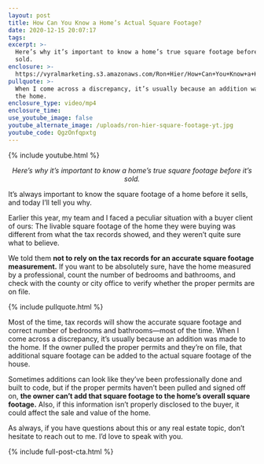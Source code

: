 ```yaml
---
layout: post
title: How Can You Know a Home’s Actual Square Footage?
date: 2020-12-15 20:07:17
tags:
excerpt: >-
  Here’s why it’s important to know a home’s true square footage before it’s
  sold.
enclosure: >-
  https://vyralmarketing.s3.amazonaws.com/Ron+Hier/How+Can+You+Know+a+Home%E2%80%99s+Actual+Square+Footage_.mp4
pullquote: >-
  When I come across a discrepancy, it’s usually because an addition was made to
  the home.
enclosure_type: video/mp4
enclosure_time:
use_youtube_image: false
youtube_alternate_image: /uploads/ron-hier-square-footage-yt.jpg
youtube_code: QgzOnfqpxtg
---
```


{% include youtube.html %}

<p style="text-align: center;"><em>Here’s why it’s important to know a home’s true square footage before it’s sold.</em></p>

It’s always important to know the square footage of a home before it sells, and today I’ll tell you why.&nbsp;

Earlier this year, my team and I faced a peculiar situation with a buyer client of ours: The livable square footage of the home they were buying was different from what the tax records showed, and they weren’t quite sure what to believe.&nbsp;

We told them **not to rely on the tax records for an accurate square footage measurement.** If you want to be absolutely sure, have the home measured by a professional, count the number of bedrooms and bathrooms, and check with the county or city office to verify whether the proper permits are on file.&nbsp;

{% include pullquote.html %}

Most of the time, tax records will show the accurate square footage and correct number of bedrooms and bathrooms—most of the time. When I come across a discrepancy, it’s usually because an addition was made to the home. If the owner pulled the proper permits and they’re on file, that additional square footage can be added to the actual square footage of the house.&nbsp;

Sometimes additions can look like they’ve been professionally done and built to code, but if the proper permits haven’t been pulled and signed off on, **the owner can’t add that square footage to the home’s overall square footage.** Also, if this information isn’t properly disclosed to the buyer, it could affect the sale and value of the home.&nbsp;

As always, if you have questions about this or any real estate topic, don’t hesitate to reach out to me. I’d love to speak with you.&nbsp;

{% include full-post-cta.html %}
